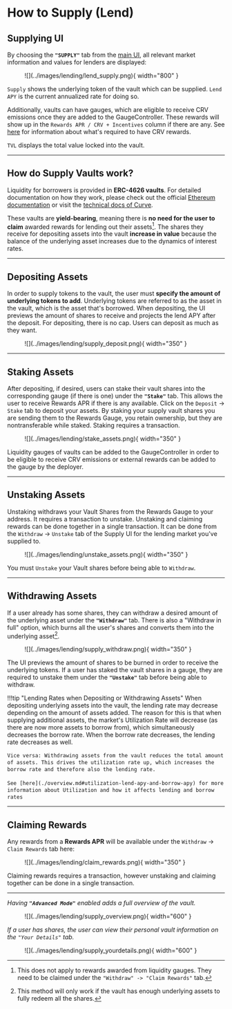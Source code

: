 <h1>How to Supply (Lend)</h1>

## **Supplying UI**

By choosing the **`"SUPPLY"`** tab from the [main UI](https://curve.finance/lend/ethereum/markets), all relevant market information and values for lenders are displayed:

<figure markdown="span">
  ![](../images/lending/lend_supply.png){ width="800" }
  <figcaption></figcaption>
</figure>


`Supply` shows the underlying token of the vault which can be supplied. `Lend APY` is the current annualized rate for doing so.

Additionally, vaults can have gauges, which are eligible to receive CRV emissions once they are added to the GaugeController. These rewards will show up in the `Rewards APR / CRV + Incentives` column if there are any.  See [here](./overview.md#rewards-apr) for information about what's required to have CRV rewards.

`TVL` displays the total value locked into the vault.


---


## **How do Supply Vaults work?**

Liquidity for borrowers is provided in **ERC-4626 vaults**. For detailed documentation on how they work, please check out the official [Ethereum documentation](https://ethereum.org/de/developers/docs/standards/tokens/erc-4626/) or visit the [technical docs of Curve](https://docs.curve.finance/lending/contracts/vault/).

These vaults are **yield-bearing**, meaning there is **no need for the user to claim** awarded rewards for lending out their assets[^1]. The shares they receive for depositing assets into the vault **increase in value** because the balance of the underlying asset increases due to the dynamics of interest rates.

[^1]: This does not apply to rewards awarded from liquidity gauges. They need to be claimed under the `"Withdraw" -> "Claim Rewards"` tab.

---

## **Depositing Assets**

In order to supply tokens to the vault, the user must **specify the amount of underlying tokens to add**. Underlying tokens are referred to as the asset in the vault, which is the asset that's borrowed.
When depositing, the UI previews the amount of shares to receive and projects the lend APY after the deposit. For depositing, there is no cap. Users can deposit as much as they want.

<figure markdown="span">
  ![](../images/lending/supply_deposit.png){ width="350" }
  <figcaption></figcaption>
</figure>

---

## **Staking Assets**

After depositing, if desired, users can stake their vault shares into the corresponding gauge (if there is one) under the **`"Stake"`** tab.  This allows the user to receive Rewards APR if there is any available.  Click on the `Deposit` -> `Stake` tab to deposit your assets.  By staking your supply vault shares you are sending them to the Rewards Gauge, you retain ownership, but they are nontransferable while staked.  Staking requires a transaction.

<figure markdown="span">
  ![](../images/lending/stake_assets.png){ width="350" }
  <figcaption></figcaption>
</figure>

Liquidity gauges of vaults can be added to the GaugeController in order to be eligible to receive CRV emissions or external rewards can be added to the gauge by the deployer.

---

## **Unstaking Assets**

Unstaking withdraws your Vault Shares from the Rewards Gauge to your address.  It requires a transaction to unstake.  Unstaking and claiming rewards can be done together in a single transaction.  It can be done from the `Withdraw` -> `Unstake` tab of the Supply UI for the lending market you've supplied to.

<figure markdown="span">
  ![](../images/lending/unstake_assets.png){ width="350" }
  <figcaption></figcaption>
</figure>

You must `Unstake` your Vault shares before being able to `Withdraw`.

---

## **Withdrawing Assets**

If a user already has some shares, they can withdraw a desired amount of the underlying asset under the **`"Withdraw"`** tab. There is also a "Withdraw in full" option, which burns all the user's shares and converts them into the underlying asset[^2].

<figure markdown="span">
  ![](../images/lending/supply_withdraw.png){ width="350" }
  <figcaption></figcaption>
</figure>

The UI previews the amount of shares to be burned in order to receive the underlying tokens. If a user has staked the vault shares in a gauge, they are required to unstake them under the **`"Unstake"`** tab before being able to withdraw.

[^2]: This method will only work if the vault has enough underlying assets to fully redeem all the shares.

!!!tip "Lending Rates when Depositing or Withdrawing Assets"
    When depositing underlying assets into the vault, the lending rate may decrease depending on the amount of assets added. The reason for this is that when supplying additional assets, the market's Utilization Rate will decrease (as there are now more assets to borrow from), which simultaneously decreases the borrow rate. When the borrow rate decreases, the lending rate decreases as well.

    Vice versa: Withdrawing assets from the vault reduces the total amount of assets. This drives the utilization rate up, which increases the borrow rate and therefore also the lending rate.

    See [here](./overview.md#utilization-lend-apy-and-borrow-apy) for more information about Utilization and how it affects lending and borrow rates


---

## **Claiming Rewards**

Any rewards from a **Rewards APR** will be available under the `Withdraw` -> `Claim Rewards` tab here:

<figure markdown="span">
  ![](../images/lending/claim_rewards.png){ width="350" }
  <figcaption></figcaption>
</figure>

Claiming rewards requires a transaction, however unstaking and claiming together can be done in a single transaction.

---

*Having **`"Advanced Mode"`** enabled adds a full overview of the vault.*

<figure markdown="span">
  ![](../images/lending/supply_overview.png){ width="600" }
  <figcaption></figcaption>
</figure>


*If a user has shares, the user can view their personal vault information on the `"Your Details"` tab.*

<figure markdown="span">
  ![](../images/lending/supply_yourdetails.png){ width="600" }
  <figcaption></figcaption>
</figure>
